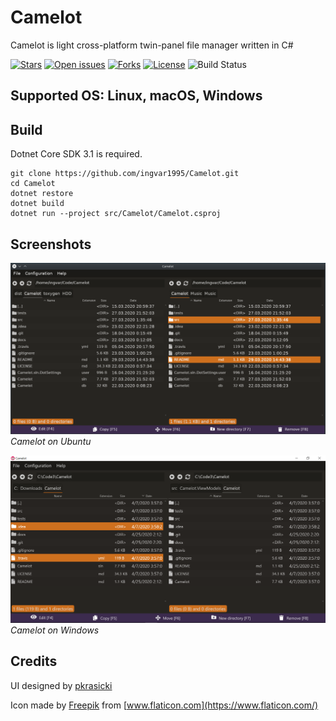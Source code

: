 # Camelot

Camelot is light cross-platform twin-panel file manager written in C#

[![Stars](https://img.shields.io/github/stars/ingvar1995/Camelot.svg?style=for-the-badge)](https://github.com/ingvar1995/Camelot/stargazers)
[![Open issues](https://img.shields.io/github/issues/ingvar1995/Camelot.svg?style=for-the-badge)](https://github.com/ingvar1995/Camelot/issues)
[![Forks](https://img.shields.io/github/forks/ingvar1995/Camelot.svg?style=for-the-badge)](https://github.com/ingvar1995/Camelot/forks)
[![License](https://img.shields.io/github/license/ingvar1995/Camelot?style=for-the-badge)](https://raw.githubusercontent.com/ingvar1995/Camelot/master/LICENSE.md)
![Build Status](https://img.shields.io/travis/ingvar1995/Camelot?style=for-the-badge)

## Supported OS: Linux, macOS, Windows

## Build

Dotnet Core SDK 3.1 is required.

```
git clone https://github.com/ingvar1995/Camelot.git
cd Camelot
dotnet restore
dotnet build
dotnet run --project src/Camelot/Camelot.csproj
```

## Screenshots
![Camelot on Ubuntu](/docs/Ubuntu.png)
*Camelot on Ubuntu*

![Camelot on Windows](/docs/Windows.png)
*Camelot on Windows*

## Credits

UI designed by [pkrasicki](https://github.com/pkrasicki)

Icon made by [Freepik](https://www.flaticon.com/authors/freepik) from [www.flaticon.com](https://www.flaticon.com/)